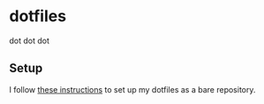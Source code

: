 # dotfiles

dot dot dot

## Setup

I follow [these instructions](https://harfangk.github.io/2016/09/18/manage-dotfiles-with-a-git-bare-repository.html) to set up my dotfiles as a bare repository.

